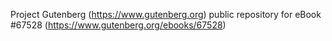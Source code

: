 Project Gutenberg (https://www.gutenberg.org) public repository for
eBook #67528 (https://www.gutenberg.org/ebooks/67528)
